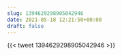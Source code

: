 ```yaml
---
slug: 1394629298905042946
date: 2021-05-18 12:21:50+00:00
draft: false
---
```


{{< tweet 1394629298905042946 >}}
